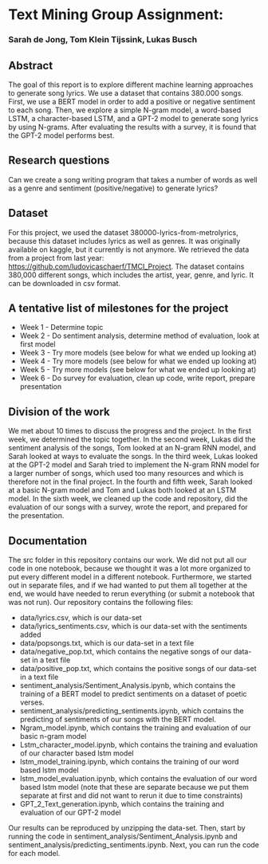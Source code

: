 # Text Mining Group Assignment:
### Sarah de Jong, Tom Klein Tijssink, Lukas Busch

## Abstract
The goal of this report is to explore different machine learning approaches to generate song lyrics. We use a dataset that contains 380.000 songs. First, we use a BERT model in order to add a positive or negative sentiment to each song. Then, we explore a simple N-gram model, a word-based LSTM, a character-based LSTM, and a GPT-2 model to generate song lyrics by using N-grams. After evaluating the results with a survey, it is found that the GPT-2 model performs best.

## Research questions
Can we create a song writing program that takes a number of words as well as a genre and sentiment (positive/negative) to generate lyrics?

## Dataset
For this project, we used the dataset 380000-lyrics-from-metrolyrics, because this dataset includes lyrics as well as genres. It was originally available on kaggle, but it currently is not anymore. We retrieved the data from a project from last year: https://github.com/ludovicaschaerf/TMCI_Project.
The dataset contains 380,000 different songs, which includes the artist, year, genre, and lyric. It can be downloaded in csv format.

## A tentative list of milestones for the project
- Week 1 - Determine topic
- Week 2 - Do sentiment analysis, determine method of evaluation, look at first model
- Week 3 - Try more models (see below for what we ended up looking at)
- Week 4 - Try more models (see below for what we ended up looking at)
- Week 5 - Try more models (see below for what we ended up looking at)
- Week 6 - Do survey for evaluation, clean up code, write report, prepare presentation

## Division of the work
We met about 10 times to discuss the progress and the project. In the first week, we determined the topic together. In the second week, Lukas did the sentiment analysis of the songs, Tom looked at an N-gram RNN model, and Sarah looked at ways to evaluate the songs. In the third week, Lukas looked at the GPT-2 model and Sarah tried to implement the N-gram RNN model for a larger number of songs, which used too many resources and which is therefore not in the final project. In the fourth and fifth week, Sarah looked at a basic N-gram model and Tom and Lukas both looked at an LSTM model. In the sixth week, we cleaned up the code and repository, did the evaluation of our songs with a survey, wrote the report, and prepared for the presentation.

## Documentation
The src folder in this repository contains our work. We did not put all our code in one notebook, because we thought it was a lot more organized to put every different model in a different notebook. Furthermore, we started out in separate files, and if we had wanted to put them all together at the end, we would have needed to rerun everything (or submit a notebook that was not run). Our repository contains the following files:
- data/lyrics.csv, which is our data-set
- data/lyrics_sentiments.csv, which is our data-set with the sentiments added
- data/popsongs.txt, which is our data-set in a text file
- data/negative_pop.txt, which contains the negative songs of our data-set in a text file
- data/positive_pop.txt, which contains the positive songs of our data-set in a text file
- sentiment_analysis/Sentiment_Analysis.ipynb, which contains the training of a BERT model to predict sentiments on a dataset of poetic verses.
- sentiment_analysis/predicting_sentiments.ipynb, which contains the predicting of sentiments of our songs with the BERT model.
- Ngram_model.ipynb, which contains the training and evaluation of our basic n-gram model
- Lstm_character_model.ipynb, which contains the training and evaluation of our character based lstm model
- lstm_model_training.ipynb, which contains the training of our word based lstm model
- lstm_model_evaluation.ipynb, which contains the evaluation of our word based lstm model (note that these are separate because we put them separate at first and did not want to rerun it due to time constraints)
- GPT_2_Text_generation.ipynb, which contains the training and evaluation of our GPT-2 model

Our results can be reproduced by unzipping the data-set. Then, start by running the code in sentiment_analysis/Sentiment_Analysis.ipynb and sentiment_analysis/predicting_sentiments.ipynb. Next, you can run the code for each model.
